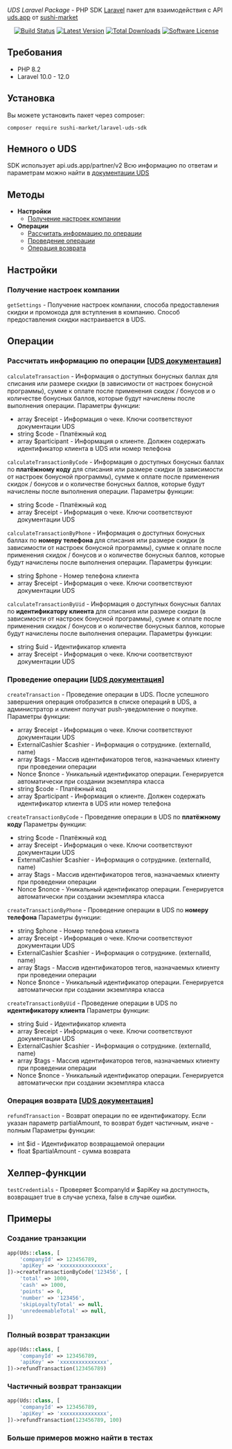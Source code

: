 *UDS Laravel Package* - PHP SDK [Laravel](https://github.com/laravel/laravel) пакет для взаимодействия с API [uds.app](https://uds.app) от [sushi-market](https://sushi-market.com/)

<p align="center">
    <a href="https://github.com/sushi-market/laravel-uds-sdk/actions"><img src="https://github.com/sushi-market/laravel-uds-sdk/actions/workflows/test.yml/badge.svg" alt="Build Status"></a>
    <a href="https://github.com/sushi-market/laravel-uds-sdk/releases"><img src="https://img.shields.io/github/release/sushi-market/laravel-uds-sdk.svg?style=flat-square" alt="Latest Version"></a>
    <a href="https://packagist.org/packages/sushi-market/laravel-uds-sdk"><img src="https://img.shields.io/packagist/dt/sushi-market/laravel-uds-sdk.svg?style=flat-square" alt="Total Downloads"></a>
    <a href="https://github.com/sushi-market/laravel-uds-sdk/blob/master/LICENSE"><img src="https://img.shields.io/badge/license-MIT-blue.svg" alt="Software License"></a>
</p>

## Требования
- PHP 8.2
- Laravel 10.0 - 12.0

## Установка
Вы можете установить пакет через composer:

```shell script
composer require sushi-market/laravel-uds-sdk
```

## Немного о UDS
SDK использует api.uds.app/partner/v2
Всю информацию по ответам и параметрам можно найти в [документации UDS](https://docs.uds.app)

## Методы
- **Настройки**
    - [Получение настроек компании](https://github.com/sushi-market/laravel-uds-sdk#%D0%BF%D0%BE%D0%BB%D1%83%D1%87%D0%B5%D0%BD%D0%B8%D0%B5-%D0%BD%D0%B0%D1%81%D1%82%D1%80%D0%BE%D0%B5%D0%BA-%D0%BA%D0%BE%D0%BC%D0%BF%D0%B0%D0%BD%D0%B8%D0%B8)
- **Операции**
    - [Рассчитать информацию по операции](https://github.com/sushi-market/laravel-uds-sdk#%D1%80%D0%B0%D1%81%D1%81%D1%87%D0%B8%D1%82%D0%B0%D1%82%D1%8C-%D0%B8%D0%BD%D1%84%D0%BE%D1%80%D0%BC%D0%B0%D1%86%D0%B8%D1%8E-%D0%BF%D0%BE-%D0%BE%D0%BF%D0%B5%D1%80%D0%B0%D1%86%D0%B8%D0%B8-uds-%D0%B4%D0%BE%D0%BA%D1%83%D0%BC%D0%B5%D0%BD%D1%82%D0%B0%D1%86%D0%B8%D1%8F)
    - [Проведение операции](https://github.com/sushi-market/laravel-uds-sdk#%D0%BF%D1%80%D0%BE%D0%B2%D0%B5%D0%B4%D0%B5%D0%BD%D0%B8%D0%B5-%D0%BE%D0%BF%D0%B5%D1%80%D0%B0%D1%86%D0%B8%D0%B8-uds-%D0%B4%D0%BE%D0%BA%D1%83%D0%BC%D0%B5%D0%BD%D1%82%D0%B0%D1%86%D0%B8%D1%8F)
    - [Операция возврата](https://github.com/sushi-market/laravel-uds-sdk#%D0%BE%D0%BF%D0%B5%D1%80%D0%B0%D1%86%D0%B8%D1%8F-%D0%B2%D0%BE%D0%B7%D0%B2%D1%80%D0%B0%D1%82%D0%B0-uds-%D0%B4%D0%BE%D0%BA%D1%83%D0%BC%D0%B5%D0%BD%D1%82%D0%B0%D1%86%D0%B8%D1%8F)

## Настройки
### Получение настроек компании
`getSettings` - Получение настроек компании, способа предоставления скидки и промокода для вступления в компанию. Способ предоставления скидки настраивается в UDS.

## Операции
### Рассчитать информацию по операции [[UDS документация](https://docs.uds.app/#tag/Operations/paths/~1operations~1calc/post)]
`calculateTransaction` - Информация о доступных бонусных баллах для списания или размере скидки (в зависимости от настроек бонусной программы), сумме к оплате после применения скидок / бонусов и о количестве бонусных баллов, которые будут начислены после выполнения операции.
Параметры функции:
* array $receipt - Информация о чеке. Ключи соответствуют документации UDS
* string $code - Платёжный код
* array $participant - Информация о клиенте. Должен содержать идентификатор клиента в UDS или номер телефона

`calculateTransactionByCode` - Информация о доступных бонусных баллах по **платёжному коду** для списания или размере скидки (в зависимости от настроек бонусной программы), сумме к оплате после применения скидок / бонусов и о количестве бонусных баллов, которые будут начислены после выполнения операции.
Параметры функции:
* string $code - Платёжный код
* array $receipt - Информация о чеке. Ключи соответствуют документации UDS

`calculateTransactionByPhone` - Информация о доступных бонусных баллах по **номеру телефона** для списания или размере скидки (в зависимости от настроек бонусной программы), сумме к оплате после применения скидок / бонусов и о количестве бонусных баллов, которые будут начислены после выполнения операции.
Параметры функции:
* string $phone - Номер телефона клиента
* array $receipt - Информация о чеке. Ключи соответствуют документации UDS

`calculateTransactionByUid` - Информация о доступных бонусных баллах по **идентификатору клиента** для списания или размере скидки (в зависимости от настроек бонусной программы), сумме к оплате после применения скидок / бонусов и о количестве бонусных баллов, которые будут начислены после выполнения операции.
Параметры функции:
* string $uid - Идентификатор клиента
* array $receipt - Информация о чеке. Ключи соответствуют документации UDS

### Проведение операции [[UDS документация](https://docs.uds.app/#tag/Operations/paths/~1operations/post)]
`createTransaction` - Проведение операции в UDS. После успешного завершения операция отобразится в списке операций в UDS, а администратор и клиент получат push-уведомление о покупке.
Параметры функции:
* array $receipt - Информация о чеке. Ключи соответствуют документации UDS
* ExternalCashier $cashier - Информация о сотруднике. (externalId, name)
* array $tags - Массив идентификаторов тегов, назначаемых клиенту при проведении операции
* Nonce $nonce - Уникальный идентификатор операции. Генерируется автоматически при создании экземпляра класса
* string $code - Платёжный код
* array $participant - Информация о клиенте. Должен содержать идентификатор клиента в UDS или номер телефона

`createTransactionByCode` - Проведение операции в UDS по **платёжному коду**
Параметры функции:
* string $code - Платёжный код
* array $receipt - Информация о чеке. Ключи соответствуют документации UDS
* ExternalCashier $cashier - Информация о сотруднике. (externalId, name)
* array $tags - Массив идентификаторов тегов, назначаемых клиенту при проведении операции
* Nonce $nonce - Уникальный идентификатор операции. Генерируется автоматически при создании экземпляра класса

`createTransactionByPhone` - Проведение операции в UDS по **номеру телефона**
Параметры функции:
* string $phone - Номер телефона клиента
* array $receipt - Информация о чеке. Ключи соответствуют документации UDS
* ExternalCashier $cashier - Информация о сотруднике. (externalId, name)
* array $tags - Массив идентификаторов тегов, назначаемых клиенту при проведении операции
* Nonce $nonce - Уникальный идентификатор операции. Генерируется автоматически при создании экземпляра класса

`createTransactionByUid` - Проведение операции в UDS по **идентификатору клиента**
Параметры функции:
* string $uid - Идентификатор клиента
* array $receipt - Информация о чеке. Ключи соответствуют документации UDS
* ExternalCashier $cashier - Информация о сотруднике. (externalId, name)
* array $tags - Массив идентификаторов тегов, назначаемых клиенту при проведении операции
* Nonce $nonce - Уникальный идентификатор операции. Генерируется автоматически при создании экземпляра класса

### Операция возврата [[UDS документация](https://docs.uds.app/#tag/Operations/paths/~1operations~1{id}~1refund/post)]
`refundTransaction` - Возврат операции по ее идентификатору. Если указан параметр partialAmount, то возврат будет частичным, иначе - полным
Параметры функции:
* int $id - Идентификатор возвращаемой операции
* float $partialAmount - сумма возврата

## Хелпер-функции
`testCredentials` - Проверяет $companyId и $apiKey на доступность, возвращает true в случае успеха, false в случае ошибки.

## Примеры
### Создание транзакции
```php
app(Uds::class, [
    'companyId' => 123456789,
    'apiKey' => 'xxxxxxxxxxxxxxx',
])->createTransactionByCode('123456', [
    'total' => 1000,
    'cash' => 1000,
    'points' => 0,
    'number' => '123456',
    'skipLoyaltyTotal' => null,
    'unredeemableTotal' => null,
])
```

### Полный возврат транзакции
```php
app(Uds::class, [
    'companyId' => 123456789,
    'apiKey' => 'xxxxxxxxxxxxxxx',
])->refundTransaction(123456789)
```

### Частичный возврат транзакции
```php
app(Uds::class, [
    'companyId' => 123456789,
    'apiKey' => 'xxxxxxxxxxxxxxx',
])->refundTransaction(123456789, 100)
```

### Больше примеров можно найти в тестах
